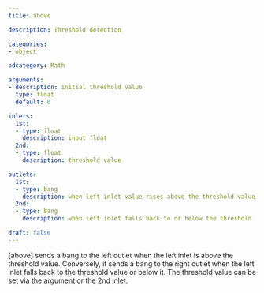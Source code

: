 ```yaml
---
title: above

description: Threshold detection

categories:
- object

pdcategory: Math

arguments:
- description: initial threshold value 
  type: float
  default: 0

inlets:
  1st:
  - type: float
    description: input float 
  2nd:
  - type: float
    description: threshold value

outlets:
  1st:
  - type: bang
    description: when left inlet value rises above the threshold value
  2nd:
  - type: bang
    description: when left inlet falls back to or below the threshold

draft: false
---
```


[above] sends a bang to the left outlet when the left inlet is above the threshold value. Conversely, it sends a bang to the right outlet when the left inlet falls back to the threshold value or below it. The threshold value can be set via the argument or the 2nd inlet.